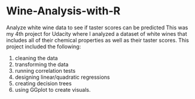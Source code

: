 # Wine-Analysis-with-R
Analyze white wine data to see if taster scores can be predicted
This was my 4th project for Udacity where I analyzed a dataset of white wines that includes all of their chemical properties as well as their taster scores.
This project included the following:
1. cleaning the data
2. transforming the data
3. running correlation tests
4. designing linear/quadratic regressions
5. creating decision trees
6. using GGplot to create visuals.
